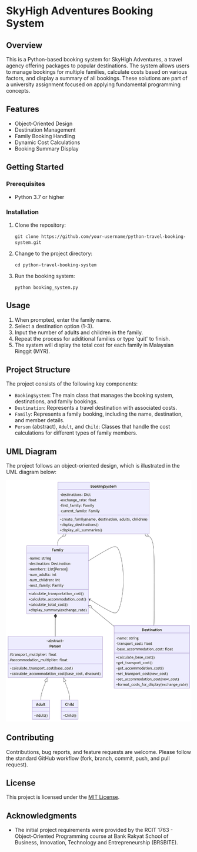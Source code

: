 # SkyHigh Adventures Booking System

## Overview
This is a Python-based booking system for SkyHigh Adventures, a travel agency offering packages to popular destinations. The system allows users to manage bookings for multiple families, calculate costs based on various factors, and display a summary of all bookings. These solutions are part of a university assignment focused on applying fundamental programming concepts.

## Features
- Object-Oriented Design
- Destination Management
- Family Booking Handling
- Dynamic Cost Calculations
- Booking Summary Display

## Getting Started

### Prerequisites
- Python 3.7 or higher

### Installation
1. Clone the repository:
   ```
   git clone https://github.com/your-username/python-travel-booking-system.git
   ```
2. Change to the project directory:
   ```
   cd python-travel-booking-system
   ```
3. Run the booking system:
   ```
   python booking_system.py
   ```

## Usage
1. When prompted, enter the family name.
2. Select a destination option (1-3).
3. Input the number of adults and children in the family.
4. Repeat the process for additional families or type 'quit' to finish.
5. The system will display the total cost for each family in Malaysian Ringgit (MYR).

## Project Structure
The project consists of the following key components:

- `BookingSystem`: The main class that manages the booking system, destinations, and family bookings.
- `Destination`: Represents a travel destination with associated costs.
- `Family`: Represents a family booking, including the name, destination, and member details.
- `Person` (abstract), `Adult`, and `Child`: Classes that handle the cost calculations for different types of family members.

## UML Diagram
The project follows an object-oriented design, which is illustrated in the UML diagram below:

![SkyHigh Adventures Booking System UML Diagram](UML%20Diagram%20-%20Default.jpg)

## Contributing
Contributions, bug reports, and feature requests are welcome. Please follow the standard GitHub workflow (fork, branch, commit, push, and pull request).

## License
This project is licensed under the [MIT License](LICENSE).

## Acknowledgments
- The initial project requirements were provided by the RCIT 1763 - Object-Oriented Programming course at Bank Rakyat School of Business, Innovation, Technology and Entrepreneurship (BRSBITE).
